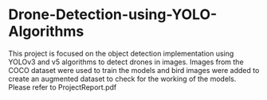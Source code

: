# Drone-Detection-using-YOLO-Algorithms
This project is focused on the object detection implementation using YOLOv3 and v5 algorithms to detect drones in images. 
Images from the COCO dataset were used to train the models and bird images were added to create an augmented dataset to check for the working of the models.
Please refer to ProjectReport.pdf
